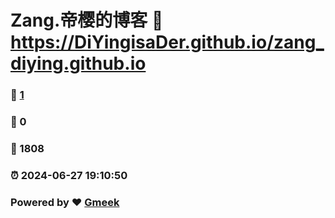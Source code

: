 # Zang.帝樱的博客 :link: https://DiYingisaDer.github.io/zang_diying.github.io 
### :page_facing_up: [1](https://DiYingisaDer.github.io/zang_diying.github.io/tag.html) 
### :speech_balloon: 0 
### :hibiscus: 1808 
### :alarm_clock: 2024-06-27 19:10:50 
### Powered by :heart: [Gmeek](https://github.com/Meekdai/Gmeek)
